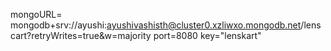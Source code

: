 mongoURL= mongodb+srv://ayushi:ayushivashisth@cluster0.xzliwxo.mongodb.net/lenscart?retryWrites=true&w=majority
port=8080
key="lenskart"